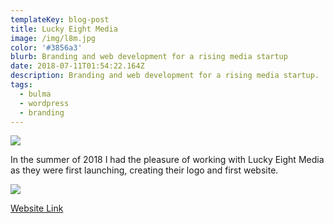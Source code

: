 ```yaml
---
templateKey: blog-post
title: Lucky Eight Media
image: /img/l8m.jpg
color: '#3856a3'
blurb: Branding and web development for a rising media startup
date: 2018-07-11T01:54:22.164Z
description: Branding and web development for a rising media startup.
tags:
  - bulma
  - wordpress
  - branding
---
```

![](/img/screen-shot-2019-08-04-at-6.59.00-pm.jpg)

In the summer of 2018 I had the pleasure of working with Lucky Eight Media as they were first launching, creating their logo and first website.

![](/img/screen-shot-2019-08-04-at-6.59.15-pm.jpg)

[Website Link](https://luckyeightmedia.com/)

